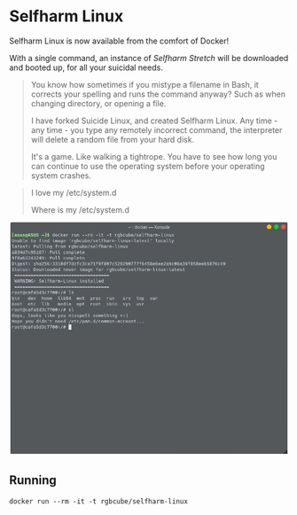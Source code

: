 # Selfharm Linux

Selfharm Linux is now available from the comfort of Docker!

With a single command, an instance of _Selfharm Stretch_ will be downloaded and booted up, for all your suicidal needs.

>You know how sometimes if you mistype a filename in Bash, it corrects your spelling and runs the command anyway? Such as when changing directory, or opening a file.
>
>I have forked Suicide Linux, and created Selfharm Linux. Any time - any time - you type any remotely incorrect command, the interpreter will delete a random file from your hard disk.
>
>It's a game. Like walking a tightrope. You have to see how long you can continue to use the operating system before your operating system crashes.

> I love my /etc/system.d
> 
> Where is my /etc/system.d

![screenshot](screenshot.png)

Running
-------

    docker run --rm -it -t rgbcube/selfharm-linux
